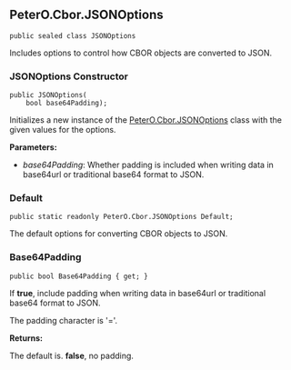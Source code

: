 ## PeterO.Cbor.JSONOptions

    public sealed class JSONOptions

Includes options to control how CBOR objects are converted to JSON.

### JSONOptions Constructor

    public JSONOptions(
        bool base64Padding);

Initializes a new instance of the [PeterO.Cbor.JSONOptions](PeterO.Cbor.JSONOptions.md) class with the given values for the options.

<b>Parameters:</b>

 * <i>base64Padding</i>: Whether padding is included when writing data in base64url or traditional base64 format to JSON.

### Default

    public static readonly PeterO.Cbor.JSONOptions Default;

The default options for converting CBOR objects to JSON.

### Base64Padding

    public bool Base64Padding { get; }

If <b>true</b>, include padding when writing data in base64url or traditional base64 format to JSON.

The padding character is '='.

<b>Returns:</b>

The default is. <b>false</b>, no padding.
